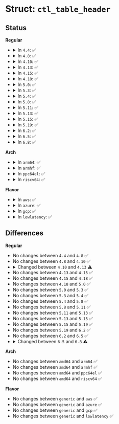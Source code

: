 # Struct: <code>ctl_table_header</code>

## Status
<b>Regular</b>
<ul>
<li>
<details>
<summary>In <code>4.4</code>: ✅</summary>

```c
struct ctl_table_header {
    struct ctl_table *ctl_table;
    int used;
    int count;
    int nreg;
    struct callback_head rcu;
    struct completion *unregistering;
    struct ctl_table *ctl_table_arg;
    struct ctl_table_root *root;
    struct ctl_table_set *set;
    struct ctl_dir *parent;
    struct ctl_node *node;
};
```
</details>
</li>
<li>
<details>
<summary>In <code>4.8</code>: ✅</summary>

```c
struct ctl_table_header {
    struct ctl_table *ctl_table;
    int used;
    int count;
    int nreg;
    struct callback_head rcu;
    struct completion *unregistering;
    struct ctl_table *ctl_table_arg;
    struct ctl_table_root *root;
    struct ctl_table_set *set;
    struct ctl_dir *parent;
    struct ctl_node *node;
};
```
</details>
</li>
<li>
<details>
<summary>In <code>4.10</code>: ✅</summary>

```c
struct ctl_table_header {
    struct ctl_table *ctl_table;
    int used;
    int count;
    int nreg;
    struct callback_head rcu;
    struct completion *unregistering;
    struct ctl_table *ctl_table_arg;
    struct ctl_table_root *root;
    struct ctl_table_set *set;
    struct ctl_dir *parent;
    struct ctl_node *node;
};
```
</details>
</li>
<li>
<details>
<summary>In <code>4.13</code>: ✅</summary>

```c
struct ctl_table_header {
    struct ctl_table *ctl_table;
    int used;
    int count;
    int nreg;
    struct callback_head rcu;
    struct completion *unregistering;
    struct ctl_table *ctl_table_arg;
    struct ctl_table_root *root;
    struct ctl_table_set *set;
    struct ctl_dir *parent;
    struct ctl_node *node;
    struct hlist_head inodes;
};
```
</details>
</li>
<li>
<details>
<summary>In <code>4.15</code>: ✅</summary>

```c
struct ctl_table_header {
    struct ctl_table *ctl_table;
    int used;
    int count;
    int nreg;
    struct callback_head rcu;
    struct completion *unregistering;
    struct ctl_table *ctl_table_arg;
    struct ctl_table_root *root;
    struct ctl_table_set *set;
    struct ctl_dir *parent;
    struct ctl_node *node;
    struct hlist_head inodes;
};
```
</details>
</li>
<li>
<details>
<summary>In <code>4.18</code>: ✅</summary>

```c
struct ctl_table_header {
    struct ctl_table *ctl_table;
    int used;
    int count;
    int nreg;
    struct callback_head rcu;
    struct completion *unregistering;
    struct ctl_table *ctl_table_arg;
    struct ctl_table_root *root;
    struct ctl_table_set *set;
    struct ctl_dir *parent;
    struct ctl_node *node;
    struct hlist_head inodes;
};
```
</details>
</li>
<li>
<details>
<summary>In <code>5.0</code>: ✅</summary>

```c
struct ctl_table_header {
    struct ctl_table *ctl_table;
    int used;
    int count;
    int nreg;
    struct callback_head rcu;
    struct completion *unregistering;
    struct ctl_table *ctl_table_arg;
    struct ctl_table_root *root;
    struct ctl_table_set *set;
    struct ctl_dir *parent;
    struct ctl_node *node;
    struct hlist_head inodes;
};
```
</details>
</li>
<li>
<details>
<summary>In <code>5.3</code>: ✅</summary>

```c
struct ctl_table_header {
    struct ctl_table *ctl_table;
    int used;
    int count;
    int nreg;
    struct callback_head rcu;
    struct completion *unregistering;
    struct ctl_table *ctl_table_arg;
    struct ctl_table_root *root;
    struct ctl_table_set *set;
    struct ctl_dir *parent;
    struct ctl_node *node;
    struct hlist_head inodes;
};
```
</details>
</li>
<li>
<details>
<summary>In <code>5.4</code>: ✅</summary>

```c
struct ctl_table_header {
    struct ctl_table *ctl_table;
    int used;
    int count;
    int nreg;
    struct callback_head rcu;
    struct completion *unregistering;
    struct ctl_table *ctl_table_arg;
    struct ctl_table_root *root;
    struct ctl_table_set *set;
    struct ctl_dir *parent;
    struct ctl_node *node;
    struct hlist_head inodes;
};
```
</details>
</li>
<li>
<details>
<summary>In <code>5.8</code>: ✅</summary>

```c
struct ctl_table_header {
    struct ctl_table *ctl_table;
    int used;
    int count;
    int nreg;
    struct callback_head rcu;
    struct completion *unregistering;
    struct ctl_table *ctl_table_arg;
    struct ctl_table_root *root;
    struct ctl_table_set *set;
    struct ctl_dir *parent;
    struct ctl_node *node;
    struct hlist_head inodes;
};
```
</details>
</li>
<li>
<details>
<summary>In <code>5.11</code>: ✅</summary>

```c
struct ctl_table_header {
    struct ctl_table *ctl_table;
    int used;
    int count;
    int nreg;
    struct callback_head rcu;
    struct completion *unregistering;
    struct ctl_table *ctl_table_arg;
    struct ctl_table_root *root;
    struct ctl_table_set *set;
    struct ctl_dir *parent;
    struct ctl_node *node;
    struct hlist_head inodes;
};
```
</details>
</li>
<li>
<details>
<summary>In <code>5.13</code>: ✅</summary>

```c
struct ctl_table_header {
    struct ctl_table *ctl_table;
    int used;
    int count;
    int nreg;
    struct callback_head rcu;
    struct completion *unregistering;
    struct ctl_table *ctl_table_arg;
    struct ctl_table_root *root;
    struct ctl_table_set *set;
    struct ctl_dir *parent;
    struct ctl_node *node;
    struct hlist_head inodes;
};
```
</details>
</li>
<li>
<details>
<summary>In <code>5.15</code>: ✅</summary>

```c
struct ctl_table_header {
    struct ctl_table *ctl_table;
    int used;
    int count;
    int nreg;
    struct callback_head rcu;
    struct completion *unregistering;
    struct ctl_table *ctl_table_arg;
    struct ctl_table_root *root;
    struct ctl_table_set *set;
    struct ctl_dir *parent;
    struct ctl_node *node;
    struct hlist_head inodes;
};
```
</details>
</li>
<li>
<details>
<summary>In <code>5.19</code>: ✅</summary>

```c
struct ctl_table_header {
    struct ctl_table *ctl_table;
    int used;
    int count;
    int nreg;
    struct callback_head rcu;
    struct completion *unregistering;
    struct ctl_table *ctl_table_arg;
    struct ctl_table_root *root;
    struct ctl_table_set *set;
    struct ctl_dir *parent;
    struct ctl_node *node;
    struct hlist_head inodes;
};
```
</details>
</li>
<li>
<details>
<summary>In <code>6.2</code>: ✅</summary>

```c
struct ctl_table_header {
    struct ctl_table *ctl_table;
    int used;
    int count;
    int nreg;
    struct callback_head rcu;
    struct completion *unregistering;
    struct ctl_table *ctl_table_arg;
    struct ctl_table_root *root;
    struct ctl_table_set *set;
    struct ctl_dir *parent;
    struct ctl_node *node;
    struct hlist_head inodes;
};
```
</details>
</li>
<li>
<details>
<summary>In <code>6.5</code>: ✅</summary>

```c
struct ctl_table_header {
    struct ctl_table *ctl_table;
    int used;
    int count;
    int nreg;
    struct callback_head rcu;
    struct completion *unregistering;
    struct ctl_table *ctl_table_arg;
    struct ctl_table_root *root;
    struct ctl_table_set *set;
    struct ctl_dir *parent;
    struct ctl_node *node;
    struct hlist_head inodes;
};
```
</details>
</li>
<li>
<details>
<summary>In <code>6.8</code>: ✅</summary>

```c
struct ctl_table_header {
    struct ctl_table *ctl_table;
    int ctl_table_size;
    int used;
    int count;
    int nreg;
    struct callback_head rcu;
    struct completion *unregistering;
    struct ctl_table *ctl_table_arg;
    struct ctl_table_root *root;
    struct ctl_table_set *set;
    struct ctl_dir *parent;
    struct ctl_node *node;
    struct hlist_head inodes;
};
```
</details>
</li>
</ul>
<b>Arch</b>
<ul>
<li>
<details>
<summary>In <code>arm64</code>: ✅</summary>

```c
struct ctl_table_header {
    struct ctl_table *ctl_table;
    int used;
    int count;
    int nreg;
    struct callback_head rcu;
    struct completion *unregistering;
    struct ctl_table *ctl_table_arg;
    struct ctl_table_root *root;
    struct ctl_table_set *set;
    struct ctl_dir *parent;
    struct ctl_node *node;
    struct hlist_head inodes;
};
```
</details>
</li>
<li>
<details>
<summary>In <code>armhf</code>: ✅</summary>

```c
struct ctl_table_header {
    struct ctl_table *ctl_table;
    int used;
    int count;
    int nreg;
    struct callback_head rcu;
    struct completion *unregistering;
    struct ctl_table *ctl_table_arg;
    struct ctl_table_root *root;
    struct ctl_table_set *set;
    struct ctl_dir *parent;
    struct ctl_node *node;
    struct hlist_head inodes;
};
```
</details>
</li>
<li>
<details>
<summary>In <code>ppc64el</code>: ✅</summary>

```c
struct ctl_table_header {
    struct ctl_table *ctl_table;
    int used;
    int count;
    int nreg;
    struct callback_head rcu;
    struct completion *unregistering;
    struct ctl_table *ctl_table_arg;
    struct ctl_table_root *root;
    struct ctl_table_set *set;
    struct ctl_dir *parent;
    struct ctl_node *node;
    struct hlist_head inodes;
};
```
</details>
</li>
<li>
<details>
<summary>In <code>riscv64</code>: ✅</summary>

```c
struct ctl_table_header {
    struct ctl_table *ctl_table;
    int used;
    int count;
    int nreg;
    struct callback_head rcu;
    struct completion *unregistering;
    struct ctl_table *ctl_table_arg;
    struct ctl_table_root *root;
    struct ctl_table_set *set;
    struct ctl_dir *parent;
    struct ctl_node *node;
    struct hlist_head inodes;
};
```
</details>
</li>
</ul>
<b>Flavor</b>
<ul>
<li>
<details>
<summary>In <code>aws</code>: ✅</summary>

```c
struct ctl_table_header {
    struct ctl_table *ctl_table;
    int used;
    int count;
    int nreg;
    struct callback_head rcu;
    struct completion *unregistering;
    struct ctl_table *ctl_table_arg;
    struct ctl_table_root *root;
    struct ctl_table_set *set;
    struct ctl_dir *parent;
    struct ctl_node *node;
    struct hlist_head inodes;
};
```
</details>
</li>
<li>
<details>
<summary>In <code>azure</code>: ✅</summary>

```c
struct ctl_table_header {
    struct ctl_table *ctl_table;
    int used;
    int count;
    int nreg;
    struct callback_head rcu;
    struct completion *unregistering;
    struct ctl_table *ctl_table_arg;
    struct ctl_table_root *root;
    struct ctl_table_set *set;
    struct ctl_dir *parent;
    struct ctl_node *node;
    struct hlist_head inodes;
};
```
</details>
</li>
<li>
<details>
<summary>In <code>gcp</code>: ✅</summary>

```c
struct ctl_table_header {
    struct ctl_table *ctl_table;
    int used;
    int count;
    int nreg;
    struct callback_head rcu;
    struct completion *unregistering;
    struct ctl_table *ctl_table_arg;
    struct ctl_table_root *root;
    struct ctl_table_set *set;
    struct ctl_dir *parent;
    struct ctl_node *node;
    struct hlist_head inodes;
};
```
</details>
</li>
<li>
<details>
<summary>In <code>lowlatency</code>: ✅</summary>

```c
struct ctl_table_header {
    struct ctl_table *ctl_table;
    int used;
    int count;
    int nreg;
    struct callback_head rcu;
    struct completion *unregistering;
    struct ctl_table *ctl_table_arg;
    struct ctl_table_root *root;
    struct ctl_table_set *set;
    struct ctl_dir *parent;
    struct ctl_node *node;
    struct hlist_head inodes;
};
```
</details>
</li>
</ul>

## Differences
<b>Regular</b>
<ul>
<li>
No changes between <code>4.4</code> and <code>4.8</code> ✅
</li>
<li>
No changes between <code>4.8</code> and <code>4.10</code> ✅
</li>
<li>
<details>
<summary>Changed between <code>4.10</code> and <code>4.13</code> ⚠️</summary>
<ul>
<li>
<b>Field added. </b>
<code>struct hlist_head inodes</code>
</li>
</ul>
</details>
</li>
<li>
No changes between <code>4.13</code> and <code>4.15</code> ✅
</li>
<li>
No changes between <code>4.15</code> and <code>4.18</code> ✅
</li>
<li>
No changes between <code>4.18</code> and <code>5.0</code> ✅
</li>
<li>
No changes between <code>5.0</code> and <code>5.3</code> ✅
</li>
<li>
No changes between <code>5.3</code> and <code>5.4</code> ✅
</li>
<li>
No changes between <code>5.4</code> and <code>5.8</code> ✅
</li>
<li>
No changes between <code>5.8</code> and <code>5.11</code> ✅
</li>
<li>
No changes between <code>5.11</code> and <code>5.13</code> ✅
</li>
<li>
No changes between <code>5.13</code> and <code>5.15</code> ✅
</li>
<li>
No changes between <code>5.15</code> and <code>5.19</code> ✅
</li>
<li>
No changes between <code>5.19</code> and <code>6.2</code> ✅
</li>
<li>
No changes between <code>6.2</code> and <code>6.5</code> ✅
</li>
<li>
<details>
<summary>Changed between <code>6.5</code> and <code>6.8</code> ⚠️</summary>
<ul>
<li>
<b>Field added. </b>
<code>int ctl_table_size</code>
</li>
</ul>
</details>
</li>
</ul>
<b>Arch</b>
<ul>
<li>
No changes between <code>amd64</code> and <code>arm64</code> ✅
</li>
<li>
No changes between <code>amd64</code> and <code>armhf</code> ✅
</li>
<li>
No changes between <code>amd64</code> and <code>ppc64el</code> ✅
</li>
<li>
No changes between <code>amd64</code> and <code>riscv64</code> ✅
</li>
</ul>
<b>Flavor</b>
<ul>
<li>
No changes between <code>generic</code> and <code>aws</code> ✅
</li>
<li>
No changes between <code>generic</code> and <code>azure</code> ✅
</li>
<li>
No changes between <code>generic</code> and <code>gcp</code> ✅
</li>
<li>
No changes between <code>generic</code> and <code>lowlatency</code> ✅
</li>
</ul>
